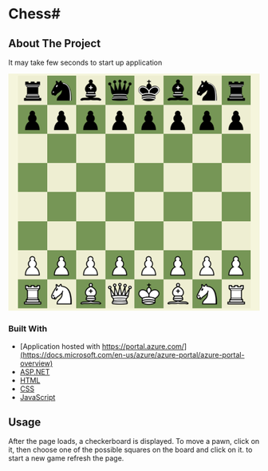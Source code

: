 # Chess#

## About The Project
It may take few seconds to start up application

![image](images/chess.png)


### Built With
* [Application hosted with https://portal.azure.com/](https://docs.microsoft.com/en-us/azure/azure-portal/azure-portal-overview) 
* [ASP.NET](https://dotnet.microsoft.com/apps/aspnet)
* [HTML](https://www.w3.org/html/)
* [CSS](https://www.w3.org/Style/CSS/Overview.en.html)
* [JavaScript](https://developer.mozilla.org/en-US/docs/Web/JavaScript)


## Usage

After the page loads, a checkerboard is displayed. To move a pawn, click on it, then choose one of the possible squares on the board and click on it.
to start a new game refresh the page.
